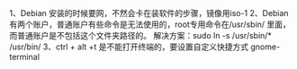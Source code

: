 ﻿---
date: 2020-01-22 11:34:18
tags:
    - 杂项
---

1、Debian 安装的时候要网，不然会卡在装软件的步骤，镜像用iso-1
2、Debian 有两个账户，普通账户有些命令是无法使用的，root专用命令在/usr/sbin/ 里面，而普通账户是不包括这个文件夹路径的。
解决方案：sudo ln -s /usr/sbin/* /usr/bin/ 
3、ctrl + alt +t 是不能打开终端的，要设置自定义快捷方式 gnome-terminal
